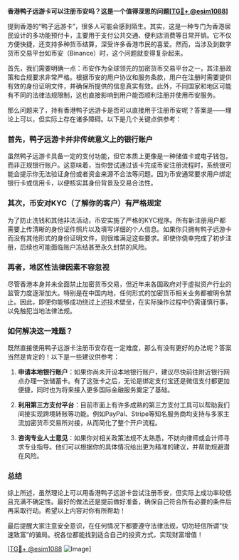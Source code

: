 **香港鸭子远游卡可以注册币安吗？这是一个值得深思的问题[[TG💪+ @esim1088](https://t.me/s/esim1088)]**

提到香港的“鸭子远游卡”，很多人可能会感到陌生。其实，这是一种专门为香港居民设计的多功能预付卡，主要用于支付公共交通、便利店消费等日常开销。它不仅方便快捷，还支持多种货币结算，深受许多香港市民的喜爱。然而，当涉及到数字货币交易平台如币安（Binance）时，这个问题就变得复杂起来。

首先，我们需要明确一点：币安作为全球领先的加密货币交易平台之一，其注册政策和合规要求非常严格。根据币安的用户协议和服务条款，用户在注册时需要提供有效的身份证明文件，并确保所提供的信息真实有效。此外，不同国家和地区可能有不同的法律法规限制，这也直接影响到用户能否顺利注册并使用币安服务。

那么问题来了，持有香港鸭子远游卡是否可以直接用于注册币安呢？答案是——理论上可以，但实际上存在诸多障碍。以下是几个关键点供参考：

### 首先，鸭子远游卡并非传统意义上的银行账户

虽然鸭子远游卡具备一定的支付功能，但它本质上更像是一种储值卡或电子钱包，而非正规银行账户。这意味着，当你尝试通过该卡完成币安注册流程时，系统很可能会提示你无法验证身份或者资金来源不合法等问题。因为币安通常要求用户绑定银行卡或信用卡，以便核实其身份背景及交易合法性。

### 其次，币安对KYC（了解你的客户）有严格规定

为了防止洗钱和其他非法活动，币安实施了严格的KYC程序。所有新注册用户都需要上传清晰的身份证件照片以及填写详细的个人信息。如果你只拥有鸭子远游卡而没有其他形式的身份证明文件，则很难满足这些要求。即使你侥幸完成了初步注册，后续也可能面临账户冻结甚至永久封禁的风险。

### 再者，地区性法律因素不容忽视

尽管香港本身并未全面禁止加密货币交易，但近年来各国政府对于虚拟资产行业的监管力度逐渐加大。特别是在中国内地，任何形式的加密货币相关业务都被明令禁止。因此，即便你能够成功绕过上述技术壁垒，在实际操作过程中仍需谨慎行事，以免触犯当地法律法规。

### 如何解决这一难题？

既然直接使用鸭子远游卡注册币安存在一定难度，那么有没有更好的办法呢？答案当然是肯定的！以下是一些建议供参考：

1. **申请本地银行账户**：如果你尚未开设本地银行账户，建议尽快前往附近银行网点办理一张储蓄卡。有了这张卡之后，无论是绑定支付宝还是微信支付都更加便捷，同时也为将来接入更多国际金融服务奠定了基础。

2. **利用第三方支付平台**：目前市面上有许多成熟的第三方支付工具可以帮助我们间接实现跨境转账等功能。例如PayPal、Stripe等知名服务商均支持与多家主流加密货币交易所对接，从而简化了整个开户流程。

3. **咨询专业人士意见**：如果你对相关政策法规不太熟悉，不妨向律师或会计师寻求专业指导。他们可以根据你的具体情况给出更为精准的建议，并帮助规避潜在风险。

### 总结

综上所述，虽然理论上可以用香港鸭子远游卡尝试注册币安，但实际上成功率较低且充满不确定性。最好的做法还是提前做好准备，确保自己符合所有必要的条件后再采取行动。希望以上内容对你有所帮助！

最后提醒大家注意安全意识，在任何情况下都要遵守法律法规，切勿轻信所谓“快速致富”的骗局。祝各位都能找到适合自己的投资方式，实现财富增值！

[[TG💪+ @esim1088](https://t.me/s/esim1088) ![Image](https://i.postimg.cc/4NQfJmqS/Snipaste-2025-05-13-00-14-12.png)]